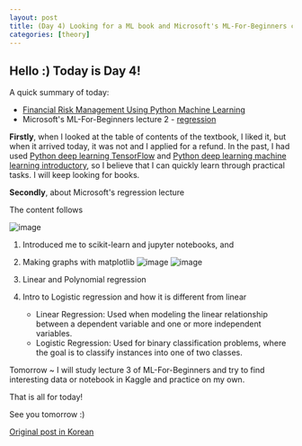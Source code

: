 ```yaml
---
layout: post
title: (Day 4) Looking for a ML book and Microsoft's ML-For-Beginners course
categories: [theory]
---
```


## Hello :) Today is Day 4!
A quick summary of today:
* [Financial Risk Management Using Python Machine Learning](https://book.interpark.com/product/BookDisplay.do?_method=detail&sc.shopNo=0000400000&sc.prdNo=356709401)
* Microsoft's ML-For-Beginners lecture 2 - [regression](https://github.com/divakaivan/ML-For-Beginners/tree/main/2-Regression)

**Firstly**, when I looked at the table of contents of the textbook, I liked it, but when it arrived today, it was not and I applied for a refund. In the past, I had used [Python deep learning TensorFlow](https://product.kyobobook.co.kr/detail/S000000833270) and [Python deep learning machine learning introductory](https://product.kyobobook.co.kr/detail/S000000833261), so I believe that I can quickly learn through practical tasks. I will keep looking for books. 

**Secondly**, about Microsoft's regression lecture

The content follows

![image](https://github.com/ivanstudyblog/ivanstudyblog.github.io/assets/167014511/0ea71f6a-a1d6-44e1-9c19-c3e1fb4354a8)

1. Introduced me to scikit-learn and jupyter notebooks, and
2. Making graphs with matplotlib
![image](https://github.com/ivanstudyblog/ivanstudyblog.github.io/assets/167014511/5453ad7e-b18c-4018-9417-4c65be845ace)
![image](https://github.com/ivanstudyblog/ivanstudyblog.github.io/assets/167014511/b21bc463-6a93-41eb-be45-022f2d56039e)

3. Linear and Polynomial regression
4. Intro to Logistic regression and how it is different from linear
    * Linear Regression: Used when modeling the linear relationship between a dependent variable and one or more independent variables.
    * Logistic Regression: Used for binary classification problems, where the goal is to classify instances into one of two classes.
  
Tomorrow ~ I will study lecture 3 of ML-For-Beginners and try to find interesting data or notebook in Kaggle and practice on my own.

That is all for today!

See you tomorrow :)

[Original post in Korean](https://50daysml.blogspot.com/2024/01/day-4-microsoft-ml-for-beginners.html)
